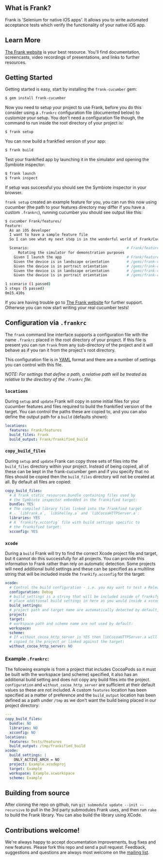 What is Frank?
----

Frank is 'Selenium for native iOS apps'. It allows you to write automated acceptance tests which verify the functionality of your native iOS app.

Learn More
----

[The Frank website](http://www.testingwithfrank.com) is your best resource. You'll find documentation, screencasts, video recordings of presentations, and links to further resources.


Getting Started
----

Getting started is easy, start by installing the `frank-cucumber` gem:

```bash
$ gem install frank-cucumber
```

Now you need to setup your project to use Frank, before you do this consider using a `.frankrc` configuration file (documented below) to customize your setup. You don't need a configuration file though, the command to run inside the root directory of your project is:

```bash
$ frank setup
```

You can now build a frankfied version of your app:

```bash
$ frank build
```

Test your frankified app by launching it in the simulator and opening the Symbiote inspector:

```bash
$ frank launch
$ frank inspect
```

If setup was successful you should see the Symbiote inspector in your browser.

`frank setup` created an example feature for you, you can run this now using cucumber (the path to your features directory may differ if you have a custom `.frankrc`), running cucumber you should see output like this:

```bash
$ cucumber Frank/features/
Feature: 
  As an iOS developer
  I want to have a sample feature file
  So I can see what my next step is in the wonderful world of Frank/Cucumber testing

  Scenario:                                             # Frank/features/my_first.feature:6
      Rotating the simulator for demonstration purposes
    Given I launch the app                              # Frank/features/step_definitions/launch_steps.rb:5
    Given the device is in landscape orientation        # /gems/frank-cucumber/core_frank_steps.rb:151
    Given the device is in portrait orientation         # /gems/frank-cucumber/core_frank_steps.rb:151
    Given the device is in landscape orientation        # /gems/frank-cucumber/core_frank_steps.rb:151
    Given the device is in portrait orientation         # /gems/frank-cucumber/core_frank_steps.rb:151

1 scenario (1 passed)
5 steps (5 passed)
0m15.410s
```

If you are having trouble go to [The Frank website](http://www.testingwithfrank.com) for further support. Otherwse you can now start writing your real cucumber tests!

Configuration via `.frankrc`
----

The `frank` command line interface supports a configuration file with the name `.frankrc` placed in the root directory of your project. If this file is present you can run `frank` from any sub-directory of the project and it will behave as if you ran it from the project's root directory.

This configuration file is in [YAML](http://www.yaml.org/) format and there are a number of settings you can control with this file.

_NOTE: For settings that define a path, a relative path will be treated as relative to the directory of the `.frankrc` file._

### `locations`
During `setup` and `update` Frank will copy in some initial files for your cucumber features and files required to build the frankified version of the target. You can control the paths these are copied to, and you can also define the output path for a `build` (defaults shown):

```yaml
locations:
  features: Frank/features
  build_files: Frank
  build_output: Frank/frankified_build
```

### `copy_build_files`
During `setup` and `update` Frank can copy three sets of files into the `build_files` directory within your project. Instead of being copied, all of these can be kept in the frank-cucumber gem and if you specify that no files should be copied then the `build_files` directory will not be created at all. By default all files are copied:

```yaml
copy_build_files: 
  # A frank_static_resources.bundle containing files used by 
  # the Symbiote inspector embedded in the frankified target:
  bundle: YES
  # The compiled library files linked into the frankfied target 
  # - `libFrank.a`, `libShelley.a` and `libCocoaHTTPServer.a`:
  libraries: YES
  # A `frankify.xcconfig` file with build settings specific to 
  # the frankified target:
  xcconfig: YES
```

### `xcode`
During a `build` Frank will try to find the correct Xcode project file and target, but it cannot do this successfully for all projects. You can provide this information to Frank rather than rely on automatic detection. Some projects will need additional build settings and these can be specified as a multiline string that will be included inside the `frankify.xcconfig` for the target:

```yaml
xcode:
  # Control the build configuration - i.e. you may want to test a Release build:
  configuration: Debug
  # build_settings is a string that will be included inside of frankify.xcconfig, 
  # place additional build settings in here as you would inside a xcconfig file
  build_settings:
  # project path and target name are automatically detected by default, if possible:
  project: 
  target: 
  # workspace path and scheme name are not used by default:
  workspace:
  scheme:
  # If without_cocoa_http_server is YES then libCocoaHTTPServer.a will not be
  # copied to the project or linked against the target:
  without_cocoa_http_server: NO
```

### Example `.frankrc`:
The following example is from a project that includes CocoaPods so it must be built with the workspace (and scheme) specified, it also has an additional build setting and does not copy any build files into the project. `configuration` and `without_cocoa_http_server` are sufficient at their default values so these are not included. A custom `features` location has been specified as a matter of preference and the `build_output` location has been defined as a path under `/tmp` as we don't want the build being placed in our project directory:

```yaml
---
copy_build_files:
  bundle: NO
  libraries: NO
  xcconfig: NO
locations:
  features: Tests/Features
  build_output: /tmp/frankified_build
xcode:
  build_settings: | 
    ONLY_ACTIVE_ARCH = NO
  project: Example.xcodeproj
  target: Example
  workspace: Example.xcworkspace 
  scheme: Example
```

Building from source
----
After cloning the repo on github, run `git submodule update --init --recursive` to pull in the 3rd party submodules Frank uses, and then run `rake` to build the Frank library. You can also build the library using XCode.


Contributions welcome!
----

We're always happy to accept documentation improvements, bug fixes and new features. Please fork this repo and
send a pull request. Feedback, suggestions and questions are always most welcome on the [mailing list](http://groups.google.com/group/frank-discuss).
